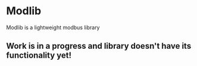 # Modlib
Modlib is a lightweight modbus library

## Work is in a progress and library doesn't have its functionality yet!
